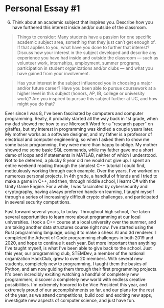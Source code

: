 # Personal Essay #1

 6.  Think about an academic subject that inspires you. Describe how you have furthered this interest inside and/or outside of the classroom. 

 > Things to consider:  Many students have a passion for one specific academic subject area, something that they just can’t get enough of. If that applies to you, what have you done to further that interest? Discuss how your interest in the subject developed and describe any experience you have had inside and outside the classroom — such as volunteer work, internships, employment, summer programs, participation in student organizations and/or clubs — and what you have gained from your involvement.

> Has your interest in the subject influenced you in choosing a major and/or future career? Have you been able to pursue coursework at a higher level in this subject (honors, AP, IB, college or university work)? Are you inspired to pursue this subject further at UC, and how might you do that?


Ever since I was 8, I've been fascinated by computers and computer programming. Really, it probably started all the way back in 1st grade, when my dad showed me how to use Microsoft Word for a "research paper" on giraffes, but my interest in programming was kindled a couple years later. My mother works as a software designer, and my father is a professor of electrical and computer engineering, so when I asked them to show me some basic programming, they were more than happy to oblige. My mother showed me some basic SQL commands, while my father gave me a short demo of loops and if statements in MATLAB, neither of which I understood. Not to be deterred, a plucky 8 year old me would not give up. I spent an entire weekend reading through the simplest C++ tutorial I could find, meticulously working through each example. Over the years, I've worked on numerous personal projects. In 4th grade, a handful of friends and I tried to make a game in C++, and then, through middle school, I learnt C# with the Unity Game Engine. For a while, I was fascinated by cybersecurity and cryptography, having always preferred hands-on learning, I taught myself through a series of increasingly difficult crypto challenges, and participated in several security competitions. 

Fast forward several years, to today. Throughout high school, I've taken several opportunities to learn more about programming at our local universities. I took a C++ course at a local university over the summer, and am taking another data structures course right now. I've started using the Rust programming language, using it to make a chess AI and 3d renderer. I completed the Advent of Code programming challenges in both 2019 and 2020, and hope to continue it each year. But more important than anything I've taught myself, is what I've been able to give back to the school. Just this year, our programming club, STEMDev, a member of the national organization HackClub, grew to over 20 members. With several new students, completely new to programming, I taught them the basics of Python, and am now guiding them through their first programming projects. It's been incredibly exciting watching a handful of completely new programmers, discover a completely new world with endless creative possibilities. I'm extremely honored to be Vice President this year, and extremely proud of our accomplishments so far, and our plans for the rest of the year, as we attend competitions, build cool and exciting new apps, investigate new aspects of computer science, and  just have fun. 

